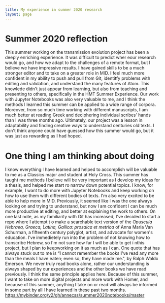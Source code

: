 ```yaml
---
title: My experience in summer 2020 research 
layout: page 
---
```



# Summer 2020 reflection
This summer working on the transmission evolution project has been a deeply enriching experience. It was difficult to predict wher eour research would go, and how we adapt to the challenges of a remote format, but I believe we have impressive results. I have gained skills to be a much stronger editor and to take on a greater role in MID. I feel much more confident in my ability to push and pull from Git, identitfy problems with editing and validation, and understand the many features of Atom. This knowlede didn't just appear from learning, but also from teaching and presenting to others, specifically in the HMT Summer Experience. Our work with Jupyter Notebooks was also very valuable to me, and I think the methods I learned this summer can be applied to a wide range of corpora. Moreover, from so much time working with different manuscripts, I am much better at reading Greek and deciphering individual scribes' hands than I was three months ago. Ultimately, our project was a lesson in adaptability and finding creative ways to understand centuries old texts. I don't think anyone could have guessed how this summer would go, but it was just as rewarding as I had hoped. 
# One thing I am thinking about doing 
I know everything I have learned and helped to accomplish will be valuable to me as a Classics major and student at Holy Cross. This summer has taught me methods I believe will be very important as I develop my ideas for a thesis, and helped me start ro narrow down potential topics. I know, for example, I want to do more with Jupyter Notebooks and keep working on how to use them with different bodies of texts. I'm also very excited to be able to help more in MID. Previously, it seemed like I was the one always looking on and trying to understand, but now I am confident I can be much more productive at editing, and better at explaining the work to others. On one last note, as my familiarity with Git has increased, I've decided to start a repo where I attempt t o make a searchable text version of the <em>Opuscula Hebraea, Graeca, Latina, Gallica: prosaica et metrica</em> of Anna Maria Van Schurman, a fifteenth century polyglot, artist, and advocate for women's education. I've immedietely run into the problem of not knowing how to transcribe Hebrew, so I'm not sure how far I will be able to get i nthis project, but I plan to keepworking on it as much as I can. One quote that has always stuck out to me is “I cannot remember the books I've read any more than the meals I have eaten; even so, they have made me.", by Ralph Waldo Emerson. We never truly read books alone, rather our understanding is always shaped by our experiences and the other books we have read previously. I think the same principle applies here. Because of this summer, I want to take on more digital projects and more work with Homer, and because of this summer, anything I take on or read will always be informed in some part by all I have learned in these past two months. 
https://mybinder.org/v2/gh/annecss/summer2020notebooks/master
